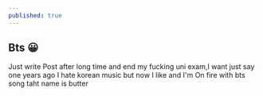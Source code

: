 ```yaml
---
published: true
---
```

## Bts 😀

Just write Post after long time and end my fucking uni exam,I want just say
one years ago I hate korean music but now I like and I'm On fire with bts song taht name is butter
